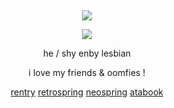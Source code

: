 &nbsp;
<div align="center">

![](https://spotify-github-profile.kittinanx.com/api/view.svg?uid=314mkicxlkkdu2xbfq5sn4qlspni&cover_image=false&theme=default&show_offline=false&background_color=121212&interchange=true&bar_color=d09951)

![](https://file.garden/Zr5NWGsyfhIXOD_A/343DSDD.png)

he / shy enby lesbian

i love my friends & oomfies !
  
 [rentry](https://rentry.co/wrecked) [retrospring](https://retrospring.net/@chiisakute) [neospring](https://neospring.org/@ochaco) [atabook](https://tojis.atabook.org) 
<div>
